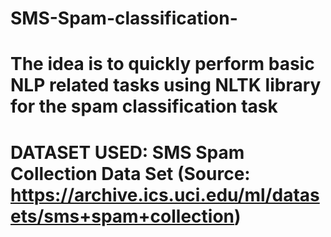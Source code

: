 # SMS-Spam-classification-
# The idea is to quickly perform basic NLP related tasks using NLTK library for the spam classification task
# DATASET USED: SMS Spam Collection Data Set (Source: https://archive.ics.uci.edu/ml/datasets/sms+spam+collection)
